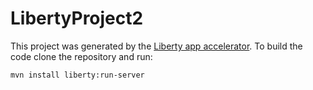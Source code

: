 # LibertyProject2

This project was generated by the [Liberty app accelerator](http://app-accel-staging.wasdev.developer.ibm.com/start/api/). To build the code clone the repository and run:

```
mvn install liberty:run-server
```